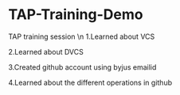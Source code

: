 # TAP-Training-Demo
TAP training session \n
1.Learned about VCS

2.Learned about DVCS 

3.Created github account using byjus emailid

4.Learned about the different operations in github
